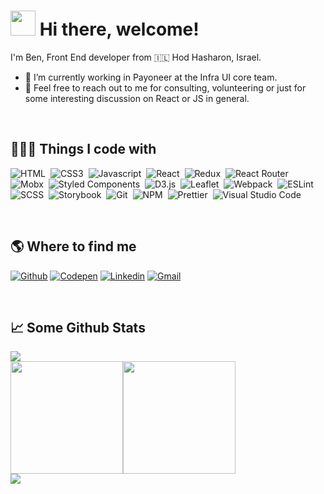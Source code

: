 # <img style="width: 40px;" src="https://camo.githubusercontent.com/4cc9a57bfd6f608470e752bb84f004b658b65866dffbf9d73abe425745d4133f/68747470733a2f2f63646e2e6a7364656c6976722e6e65742f67682f54683357616c6c2f6173736574732d63646e2f506572736f6e616c476974687562526561646d652f48616e6447726565742e676966"> Hi there, welcome! 

I'm Ben, Front End developer from 🇮🇱 Hod Hasharon, Israel.

- 🔭  I’m currently working in Payoneer at the Infra UI core team.
- 💬  Feel free to reach out to me for consulting, volunteering or just for some interesting discussion on React or JS in general.

<br>

## 👨🏻‍💻  Things I code with
![HTML](https://img.shields.io/badge/-HTML5-05122A?style=flat&logo=html5)&nbsp;
![CSS3](https://img.shields.io/badge/-CSS3-05122A?style=flat&logo=css3&logoColor=2565F1)&nbsp;
![Javascript](https://img.shields.io/badge/-Javascript-05122A?style=flat&logo=javascript)&nbsp;
![React](https://img.shields.io/badge/-React-05122A?style=flat&logo=React)&nbsp;
![Redux](https://img.shields.io/badge/-Redux-05122A?style=flat&logo=redux&logoColor=indigo)&nbsp;
![React Router](https://img.shields.io/badge/-React%20Router-05122A?style=flat&logo=Reactrouter)&nbsp;
![Mobx](https://img.shields.io/badge/-Mobx-05122A?style=flat&logo=mobx)&nbsp;
![Styled Components](https://img.shields.io/badge/-Styled%20Components-05122A?style=flat&logo=styledcomponents)&nbsp;
![D3.js](https://img.shields.io/badge/-D3.js-05122A?style=flat&logo=d3.js)&nbsp;
![Leaflet](https://img.shields.io/badge/-Leaflet-05122A?style=flat&logo=leaflet&logoColor=199900)&nbsp;
![Webpack](https://img.shields.io/badge/-Webpack-05122A?style=flat&logo=webpack)&nbsp;
![ESLint](https://img.shields.io/badge/-ESLint-05122A?style=flat&logo=eslint&logoColor=4B32C3)&nbsp;
![SCSS](https://img.shields.io/badge/-SASS-05122A?style=flat&logo=sass)&nbsp;
![Storybook](https://img.shields.io/badge/-Storybook-05122A?style=flat&logo=storybook)&nbsp;
![Git](https://img.shields.io/badge/-Git-05122A?style=flat&logo=git)&nbsp;
![NPM](https://img.shields.io/badge/-NPM-05122A?style=flat&logo=npm)&nbsp;
![Prettier](https://img.shields.io/badge/-Prettier-05122A?style=flat&logo=prettier)&nbsp;
![Visual Studio Code](https://img.shields.io/badge/-Visual%20Studio%20Code-05122A?style=flat&logo=visualstudiocode&logoColor=005BA4)&nbsp;

<br>

## 🌎  Where to find me

[![Github](https://camo.githubusercontent.com/64271b7abdea5f50c23a3717d767e05ffa845085a3e74fcb57afeb592377f2b7/68747470733a2f2f696d672e736869656c64732e696f2f62616467652f2d4769744875622d2532333132313030452e7376673f267374796c653d666f722d7468652d6261646765266c6f676f3d476974687562266c6f676f436f6c6f723d7768697465)](https://github.com/BenGedi)
[![Codepen](https://camo.githubusercontent.com/fa7600152943050ca3e454f300415ffeeb1051a21da7894a74a99e19d18a1baa/68747470733a2f2f696d672e736869656c64732e696f2f62616467652f2d436f646570656e2d3030303030303f7374796c653d666f722d7468652d6261646765266c6f676f3d636f646570656e266c6f676f436f6c6f723d7768697465)](https://codepen.io/bengedi)
[![Linkedin](https://camo.githubusercontent.com/f4ee3825bee1ba1fe8ba93c3903dd2f1b7af9ff0f7fbc8fe036fe4386f574705/68747470733a2f2f696d672e736869656c64732e696f2f62616467652f2d4c696e6b6564696e2d2532333030373742352e7376673f267374796c653d666f722d7468652d6261646765266c6f676f3d6c696e6b6564696e266c6f676f436f6c6f723d7768697465)](https://www.linkedin.com/in/ben-gedi-36943515/)
[![Gmail](https://camo.githubusercontent.com/3497f4f7905bf0a72f7a79d7390c46fd6b573d21709baab33f490d70ecc82504/68747470733a2f2f696d672e736869656c64732e696f2f62616467652f2d476d61696c2d4541343333353f7374796c653d666f722d7468652d6261646765266c6f676f3d676d61696c266c6f676f436f6c6f723d7768697465)](mailto:bengedi@gmail.com)



<br>
<h2>📈  Some Github Stats</h2>
<div>
  <img src="https://user-images.githubusercontent.com/73097560/115834477-dbab4500-a447-11eb-908a-139a6edaec5c.gif">
  <div style="display: flex;">
    <img height="180em" src="https://github-readme-stats.vercel.app/api?username=BenGedi&theme=algolia"/>
    <img height="180em" src="https://github-readme-stats-eight-theta.vercel.app/api/top-langs/?username=BenGedi&layout=compact&langs_count=8&theme=algolia"/>
  </div>
  <img src="https://user-images.githubusercontent.com/73097560/115834477-dbab4500-a447-11eb-908a-139a6edaec5c.gif">
</div>
<!--

![👋🏻](https://camo.githubusercontent.com/4cc9a57bfd6f608470e752bb84f004b658b65866dffbf9d73abe425745d4133f/68747470733a2f2f63646e2e6a7364656c6976722e6e65742f67682f54683357616c6c2f6173736574732d63646e2f506572736f6e616c476974687562526561646d652f48616e6447726565742e676966)

-->
